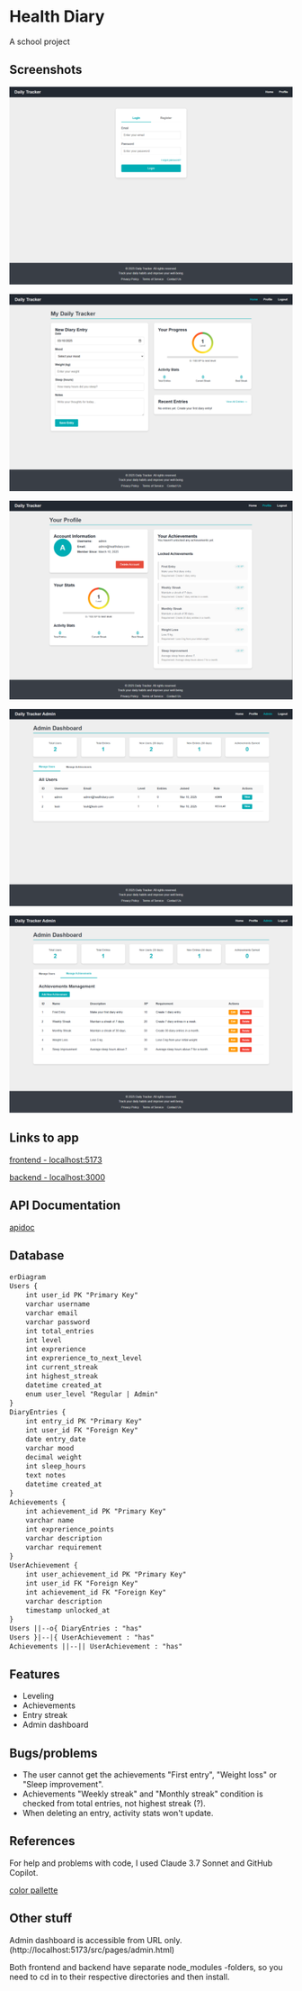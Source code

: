 # Health Diary

A school project

## Screenshots

![Login/Register page](images/loginRegister.png)

![Home page](images/home.png)

![Profile page](images/profile.png)

![Admin dashboard with user management](images/adminUsers.png)

![Admin dashboard with achievement management](images/adminAchievements.png)

## Links to app

[frontend - localhost:5173](https://localhost:5173/)

[backend - localhost:3000](https://localhost:3000/)

## API Documentation

[apidoc](localhost:3000/api)

## Database

```mermaid
erDiagram
Users {
    int user_id PK "Primary Key"
    varchar username
    varchar email
    varchar password
    int total_entries
    int level
    int exprerience
    int exprerience_to_next_level
    int current_streak
    int highest_streak
    datetime created_at
    enum user_level "Regular | Admin"
}
DiaryEntries {
    int entry_id PK "Primary Key"
    int user_id FK "Foreign Key"
    date entry_date
    varchar mood
    decimal weight
    int sleep_hours
    text notes
    datetime created_at
}
Achievements {
    int achievement_id PK "Primary Key"
    varchar name
    int exprerience_points
    varchar description
    varchar requirement
}
UserAchievement {
    int user_achievement_id PK "Primary Key"
    int user_id FK "Foreign Key"
    int achievement_id FK "Foreign Key"
    varchar description
    timestamp unlocked_at
}
Users ||--o{ DiaryEntries : "has"
Users }|--|{ UserAchievement : "has"
Achievements ||--|| UserAchievement : "has"
```

## Features

- Leveling
- Achievements
- Entry streak
- Admin dashboard

## Bugs/problems

- The user cannot get the achievements "First entry", "Weight loss" or "Sleep improvement".
- Achievements "Weekly streak" and "Monthly streak" condition is checked from total entries, not highest streak (?).
- When deleting an entry, activity stats won't update.

## References

For help and problems with code, I used Claude 3.7 Sonnet and GitHub Copilot.

[color pallette](https://colorhunt.co/palette/22283131363f76abaeeeeeee)

## Other stuff

Admin dashboard is accessible from URL only. (http://localhost:5173/src/pages/admin.html)

Both frontend and backend have separate node_modules -folders, so you need to cd in to their respective directories and then install.
